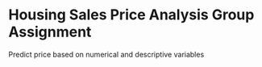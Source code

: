 # Housing Sales Price Analysis Group Assignment
Predict price based on numerical and descriptive variables

